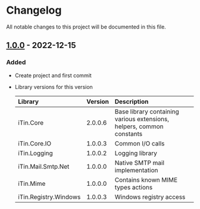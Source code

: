 ﻿# Changelog

All notable changes to this project will be documented in this file.

## [1.0.0] - 2022-12-15

### Added

  - Create project and first commit

  - Library versions for this version 
  
	| Library | Version | Description |
	|:--------|:--------|:------------|
	| iTin.Core | 2.0.0.6 | Base library containing various extensions, helpers, common constants |
	| iTin.Core.IO | 1.0.0.3 | Common I/O calls |
	| iTin.Logging | 1.0.0.2 | Logging library |
	| iTin.Mail.Smtp.Net | 1.0.0.0 | Native SMTP mail implementation |
	| iTin.Mime | 1.0.0.0 | Contains known MIME types actions |
	| iTin.Registry.Windows | 1.0.0.3 | Windows registry access |


[1.0.0]: https://github.com/iAJTin/iPdfWriter.Mail/releases/tag/v1.0.0
